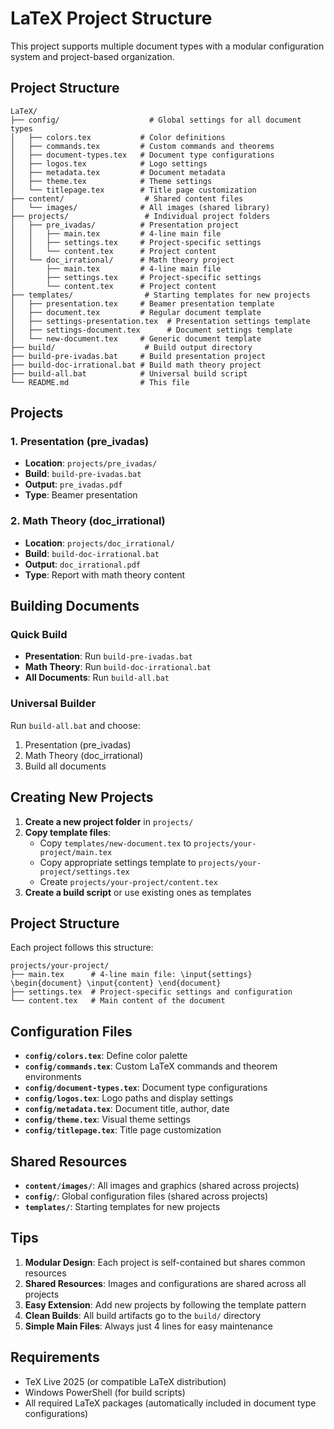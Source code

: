 # LaTeX Project Structure

This project supports multiple document types with a modular configuration system and project-based organization.

## Project Structure

```
LaTeX/
├── config/                    # Global settings for all document types
│   ├── colors.tex           # Color definitions
│   ├── commands.tex         # Custom commands and theorems
│   ├── document-types.tex   # Document type configurations
│   ├── logos.tex            # Logo settings
│   ├── metadata.tex         # Document metadata
│   ├── theme.tex            # Theme settings
│   └── titlepage.tex        # Title page customization
├── content/                  # Shared content files
│   └── images/              # All images (shared library)
├── projects/                 # Individual project folders
│   ├── pre_ivadas/          # Presentation project
│   │   ├── main.tex         # 4-line main file
│   │   ├── settings.tex     # Project-specific settings
│   │   └── content.tex      # Project content
│   └── doc_irrational/      # Math theory project
│       ├── main.tex         # 4-line main file
│       ├── settings.tex     # Project-specific settings
│       └── content.tex      # Project content
├── templates/                # Starting templates for new projects
│   ├── presentation.tex     # Beamer presentation template
│   ├── document.tex         # Regular document template
│   ├── settings-presentation.tex  # Presentation settings template
│   ├── settings-document.tex      # Document settings template
│   └── new-document.tex     # Generic document template
├── build/                    # Build output directory
├── build-pre-ivadas.bat     # Build presentation project
├── build-doc-irrational.bat # Build math theory project
├── build-all.bat            # Universal build script
└── README.md                # This file
```

## Projects

### 1. Presentation (pre_ivadas)
- **Location**: `projects/pre_ivadas/`
- **Build**: `build-pre-ivadas.bat`
- **Output**: `pre_ivadas.pdf`
- **Type**: Beamer presentation

### 2. Math Theory (doc_irrational)
- **Location**: `projects/doc_irrational/`
- **Build**: `build-doc-irrational.bat`
- **Output**: `doc_irrational.pdf`
- **Type**: Report with math theory content

## Building Documents

### Quick Build
- **Presentation**: Run `build-pre-ivadas.bat`
- **Math Theory**: Run `build-doc-irrational.bat`
- **All Documents**: Run `build-all.bat`

### Universal Builder
Run `build-all.bat` and choose:
1. Presentation (pre_ivadas)
2. Math Theory (doc_irrational)
3. Build all documents

## Creating New Projects

1. **Create a new project folder** in `projects/`
2. **Copy template files**:
   - Copy `templates/new-document.tex` to `projects/your-project/main.tex`
   - Copy appropriate settings template to `projects/your-project/settings.tex`
   - Create `projects/your-project/content.tex`
3. **Create a build script** or use existing ones as templates

## Project Structure

Each project follows this structure:
```
projects/your-project/
├── main.tex      # 4-line main file: \input{settings} \begin{document} \input{content} \end{document}
├── settings.tex  # Project-specific settings and configuration
└── content.tex   # Main content of the document
```

## Configuration Files

- **`config/colors.tex`**: Define color palette
- **`config/commands.tex`**: Custom LaTeX commands and theorem environments
- **`config/document-types.tex`**: Document type configurations
- **`config/logos.tex`**: Logo paths and display settings
- **`config/metadata.tex`**: Document title, author, date
- **`config/theme.tex`**: Visual theme settings
- **`config/titlepage.tex`**: Title page customization

## Shared Resources

- **`content/images/`**: All images and graphics (shared across projects)
- **`config/`**: Global configuration files (shared across projects)
- **`templates/`**: Starting templates for new projects

## Tips

1. **Modular Design**: Each project is self-contained but shares common resources
2. **Shared Resources**: Images and configurations are shared across all projects
3. **Easy Extension**: Add new projects by following the template pattern
4. **Clean Builds**: All build artifacts go to the `build/` directory
5. **Simple Main Files**: Always just 4 lines for easy maintenance

## Requirements

- TeX Live 2025 (or compatible LaTeX distribution)
- Windows PowerShell (for build scripts)
- All required LaTeX packages (automatically included in document type configurations)
